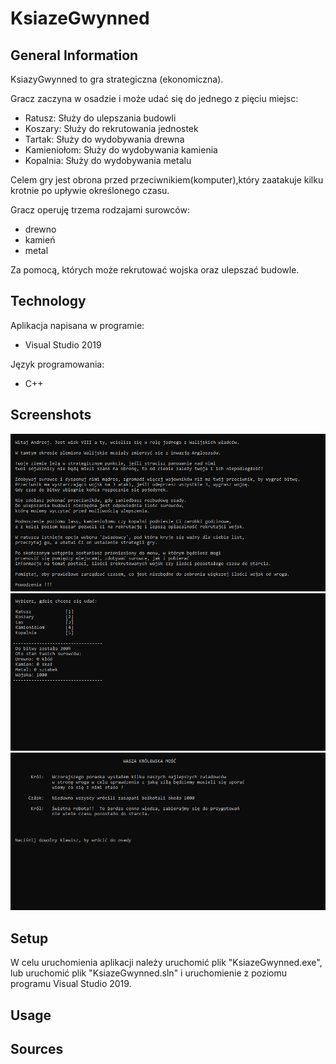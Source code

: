 # KsiazeGwynned
## General Information
KsiazyGwynned to gra strategiczna (ekonomiczna). 

Gracz zaczyna w osadzie i może udać się do jednego z pięciu miejsc:
* Ratusz: Służy do ulepszania budowli
* Koszary: Służy do rekrutowania jednostek
* Tartak: Służy do wydobywania drewna
* Kamieniołom: Służy do wydobywania kamienia
* Kopalnia: Służy do wydobywania metalu

Celem gry jest obrona przed przeciwnikiem(komputer),który zaatakuje kilku krotnie po upływie określonego czasu.

Gracz operuję trzema rodzajami surowców:
* drewno
* kamień 
* metal
 
Za pomocą, których może rekrutować wojska oraz ulepszać budowle.

## Technology 
 Aplikacja napisana w programie:
* Visual Studio 2019

 Język programowania:
* C++
## Screenshots
![scr1](screenshots/scr1.png)
![scr2](screenshots/scr2.png)
![scr3](screenshots/scr3.png)

## Setup
 W celu uruchomienia aplikacji należy uruchomić plik "KsiazeGwynned.exe",
 lub uruchomić plik "KsiazeGwynned.sln" i uruchomienie z poziomu programu Visual Studio 2019.
## Usage

## Sources


